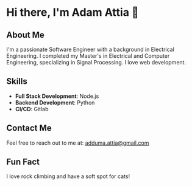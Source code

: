# Hi there, I'm Adam Attia 👋

## About Me

I'm a passionate Software Engineer with a background in Electrical Engineering. I completed my Master's in Electrical and Computer Engineering, specializing in Signal Processing. I love web development.

## Skills

- **Full Stack Development**: Node.js
- **Backend Development**: Python
- **CI/CD**: Gitlab

## Contact Me

Feel free to reach out to me at: adduma.attia@gmail.com

## Fun Fact

I love rock climbing and have a soft spot for cats!


